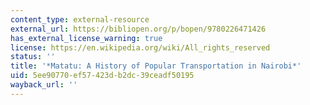 ```yaml
---
content_type: external-resource
external_url: https://bibliopen.org/p/bopen/9780226471426
has_external_license_warning: true
license: https://en.wikipedia.org/wiki/All_rights_reserved
status: ''
title: '*Matatu: A History of Popular Transportation in Nairobi*'
uid: 5ee90770-ef57-423d-b2dc-39ceadf50195
wayback_url: ''
---
```

